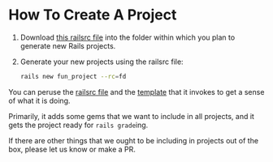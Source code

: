# How To Create A Project

 1. Download [this railsrc file](https://raw.githubusercontent.com/firstdraft/appdev_template/master/fd) into the folder within which you plan to generate new Rails projects.
 1. Generate your new projects using the railsrc file:
 
    ```bash
    rails new fun_project --rc=fd
    ```

You can peruse the [railsrc file](https://github.com/firstdraft/appdev_template/blob/master/fd) and the [template](https://github.com/firstdraft/appdev_template/blob/master/template.rb) that it invokes to get a sense of what it is doing.

Primarily, it adds some gems that we want to include in all projects, and it gets the project ready for `rails grade`ing.

If there are other things that we ought to be including in projects out of the box, please let us know or make a PR.